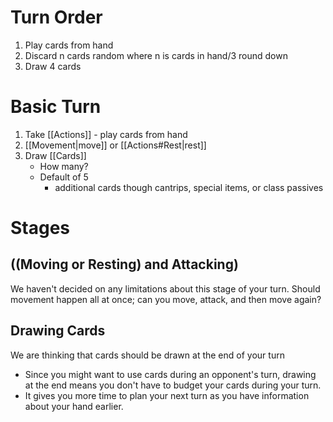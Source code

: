 
# Turn Order
1. Play cards from hand
2. Discard n cards random where n is cards in hand/3 round down
3. Draw 4 cards

# Basic Turn
1. Take [[Actions]] - play cards from hand
2. [[Movement|move]] or [[Actions#Rest|rest]]
3. Draw [[Cards]] 
	* How many?
	* Default of 5
		* additional cards though cantrips, special items, or class passives

# Stages

## ((Moving or Resting) and Attacking)

We haven't decided on any limitations about this stage of your turn.
Should movement happen all at once; can you move, attack, and then move again?


## Drawing Cards
We are thinking that cards should be drawn at the end of your turn
* Since you might want to use cards during an opponent's turn, drawing at the end means you don't have to budget your cards during your turn.
* It gives you more time to plan your next turn as you have information about your hand earlier.



